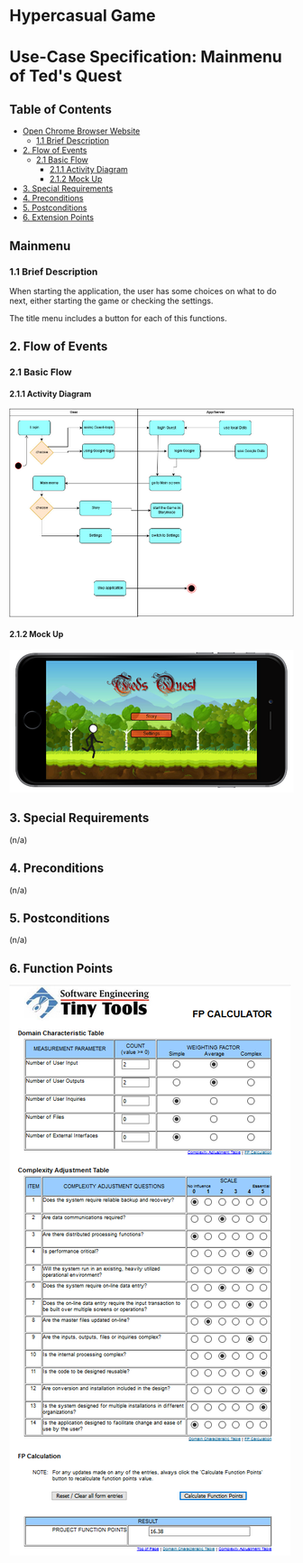 # Hypercasual Game <!-- omit in toc -->

# Use-Case Specification: Mainmenu of Ted's Quest <!-- omit in toc -->

## Table of Contents <!-- omit in toc -->
- [Open Chrome Browser Website](#Mainmenu)
  - [1.1 Brief Description](#11-brief-description)
- [2. Flow of Events](#2-flow-of-events)
  - [2.1 Basic Flow](#21-basic-flow)
    - [2.1.1 Activity Diagram](#211-activity-diagram)
    - [2.1.2 Mock Up](#212-mock-up)
- [3. Special Requirements](#3-special-requirements)
- [4. Preconditions](#4-preconditions)
- [5. Postconditions](#5-postconditions)
- [6. Extension Points](#6-extension-points)


## Mainmenu

### 1.1 Brief Description
When starting the application, the user has some choices on what to do next, either starting the game or checking the settings.

The title menu includes a button for each of this functions.
## 2. Flow of Events

### 2.1 Basic Flow

#### 2.1.1 Activity Diagram

![AD_Mainmenu](./Activity_dia_mainmenu.png)

#### 2.1.2 Mock Up

![SH_Mainmenu](./Screenshot_Mainmenu.PNG)

## 3. Special Requirements

(n/a)

## 4. Preconditions

(n/a)

## 5. Postconditions

(n/a)

## 6. Function Points

![FP_Settings](./FunctionPoints/UC_Mainmenu_Neu.PNG)
